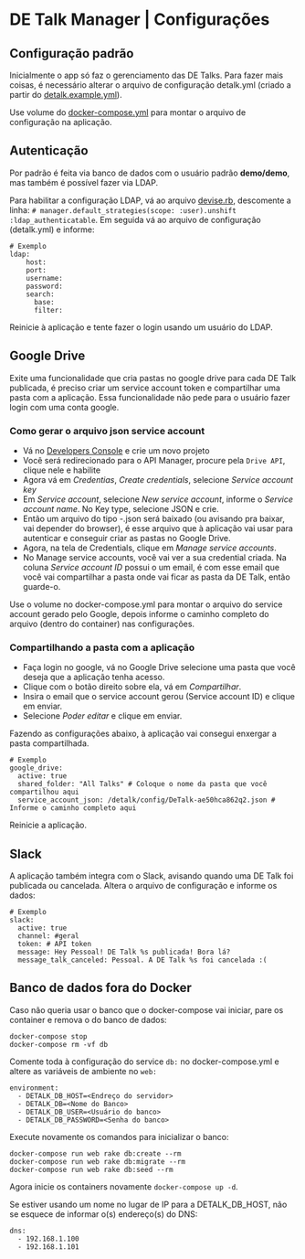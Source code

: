 DE Talk Manager | Configurações
===============================

## Configuração padrão

Inicialmente o app só faz o gerenciamento das DE Talks. Para fazer mais coisas, é necessário alterar o
arquivo de configuração detalk.yml (criado a partir do [detalk.example.yml](../config/detalk.example.yml)).

Use volume do [docker-compose.yml](../docker-compose.yml) para montar o arquivo de configuração na aplicação.

## Autenticação

Por padrão é feita via banco de dados com o usuário padrão **demo/demo**, mas também é possível fazer via LDAP.

Para habilitar a configuração LDAP, vá ao arquivo [devise.rb](../config/initializers/devise.rb), descomente a linha:
`# manager.default_strategies(scope: :user).unshift :ldap_authenticatable`. Em seguida vá ao arquivo de
configuração (detalk.yml) e informe:

```
# Exemplo
ldap:
    host:
    port:
    username:
    password:
    search:
      base:
      filter:
```

Reinicie à aplicação e tente fazer o login usando um usuário do LDAP.

## Google Drive

Exite uma funcionalidade que cria pastas no google drive para cada DE Talk publicada, é preciso criar um
service account token e compartilhar uma pasta com a aplicação. Essa funcionalidade não pede para o usuário
fazer login com uma conta google.

### Como gerar o arquivo json service account

* Vá no [Developers Console](https://console.developers.google.com/project) e crie um novo projeto
* Você será redirecionado para o API Manager, procure pela `Drive API`, clique nele e habilite
* Agora vá em *Credentias*, *Create credentials*, selecione *Service account key*
* Em *Service account*, selecione *New service account*, informe o *Service account name*. No Key type, selecione JSON e crie.
* Então um arquivo do tipo <ServiceAccountName>-<Pequeno hash>.json será baixado (ou avisando pra baixar, vai depender do browser),
é esse arquivo que à aplicação vai usar para autenticar e conseguir criar as pastas no Google Drive.
* Agora, na tela de Credentials, clique em *Manage service accounts*.
* No Manage service accounts, você vai ver a sua credential criada. Na coluna *Service account ID* possui o um email,
é com esse email que você vai compartilhar a pasta onde vai ficar as pasta da DE Talk, então guarde-o.

Use o volume no docker-compose.yml para montar o arquivo do service account gerado pelo Google, depois informe o caminho
completo do arquivo (dentro do container) nas configurações.

### Compartilhando a pasta com a aplicação

* Faça login no google, vá no Google Drive selecione uma pasta que você deseja que a aplicação tenha acesso.
* Clique com o botão direito sobre ela, vá em *Compartilhar*.
* Insira o email que o service account gerou (Service account ID) e clique em enviar.
* Selecione *Poder editar* e clique em enviar.

Fazendo as configurações abaixo, à aplicação vai consegui enxergar a pasta compartilhada.

```
# Exemplo
google_drive:
  active: true
  shared_folder: "All Talks" # Coloque o nome da pasta que você compartilhou aqui
  service_account_json: /detalk/config/DeTalk-ae50hca862q2.json # Informe o caminho completo aqui
```

Reinicie a aplicação.

## Slack

A aplicação também integra com o Slack, avisando quando uma DE Talk foi publicada ou cancelada. Altera o arquivo de
configuração e informe os dados:

```
# Exemplo
slack:
  active: true
  channel: #geral
  token: # API token
  message: Hey Pessoal! DE Talk %s publicada! Bora lá?
  message_talk_canceled: Pessoal. A DE Talk %s foi cancelada :(
```

## Banco de dados fora do Docker

Caso não queria usar o banco que o docker-compose vai iniciar, pare os container e remova o do banco de dados:

```
docker-compose stop
docker-compose rm -vf db
```

Comente toda à configuração do service `db:` no docker-compose.yml e altere as variáveis de ambiente no `web:`

```
environment:
  - DETALK_DB_HOST=<Endreço do servidor>
  - DETALK_DB=<Nome do Banco>
  - DETALK_DB_USER=<Usuário do banco>
  - DETALK_DB_PASSWORD=<Senha do banco>
```

Execute novamente os comandos para inicializar o banco:

```
docker-compose run web rake db:create --rm
docker-compose run web rake db:migrate --rm
docker-compose run web rake db:seed --rm
```

Agora inicie os containers novamente `docker-compose up -d`.

Se estiver usando um nome no lugar de IP para a DETALK_DB_HOST, não se esquece de informar o(s) endereço(s) do DNS:

```
dns:
  - 192.168.1.100
  - 192.168.1.101
```